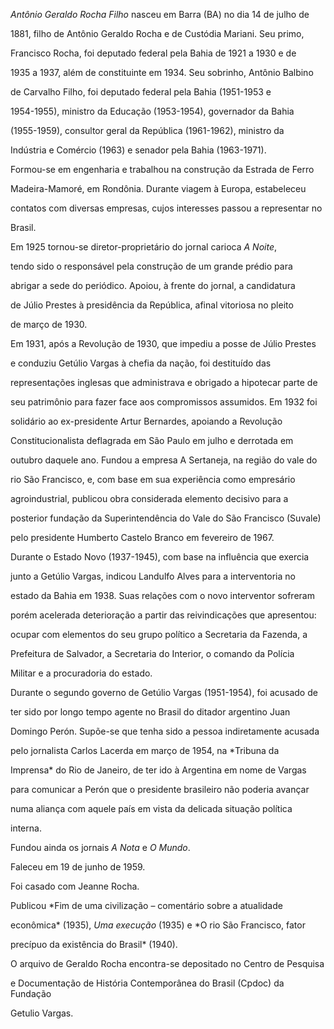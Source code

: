

*Antônio Geraldo Rocha Filho* nasceu em Barra (BA) no dia 14 de julho de

1881, filho de Antônio Geraldo Rocha e de Custódia Mariani. Seu primo,

Francisco Rocha, foi deputado federal pela Bahia de 1921 a 1930 e de

1935 a 1937, além de constituinte em 1934. Seu sobrinho, Antônio Balbino

de Carvalho Filho, foi deputado federal pela Bahia (1951-1953 e

1954-1955), ministro da Educação (1953-1954), governador da Bahia

(1955-1959), consultor geral da República (1961-1962), ministro da

Indústria e Comércio (1963) e senador pela Bahia (1963-1971).



Formou-se em engenharia e trabalhou na construção da Estrada de Ferro

Madeira-Mamoré, em Rondônia. Durante viagem à Europa, estabeleceu

contatos com diversas empresas, cujos interesses passou a representar no

Brasil.



Em 1925 tornou-se diretor-proprietário do jornal carioca *A Noite*,

tendo sido o responsável pela construção de um grande prédio para

abrigar a sede do periódico. Apoiou, à frente do jornal, a candidatura

de Júlio Prestes à presidência da República, afinal vitoriosa no pleito

de março de 1930.



Em 1931, após a Revolução de 1930, que impediu a posse de Júlio Prestes

e conduziu Getúlio Vargas à chefia da nação, foi destituído das

representações inglesas que administrava e obrigado a hipotecar parte de

seu patrimônio para fazer face aos compromissos assumidos. Em 1932 foi

solidário ao ex-presidente Artur Bernardes, apoiando a Revolução

Constitucionalista deflagrada em São Paulo em julho e derrotada em

outubro daquele ano. Fundou a empresa A Sertaneja, na região do vale do

rio São Francisco, e, com base em sua experiência como empresário

agroindustrial, publicou obra considerada elemento decisivo para a

posterior fundação da Superintendência do Vale do São Francisco (Suvale)

pelo presidente Humberto Castelo Branco em fevereiro de 1967.



Durante o Estado Novo (1937-1945), com base na influência que exercia

junto a Getúlio Vargas, indicou Landulfo Alves para a interventoria no

estado da Bahia em 1938. Suas relações com o novo interventor sofreram

porém acelerada deterioração a partir das reivindicações que apresentou:

ocupar com elementos do seu grupo político a Secretaria da Fazenda, a

Prefeitura de Salvador, a Secretaria do Interior, o comando da Polícia

Militar e a procuradoria do estado.



Durante o segundo governo de Getúlio Vargas (1951-1954), foi acusado de

ter sido por longo tempo agente no Brasil do ditador argentino Juan

Domingo Perón. Supõe-se que tenha sido a pessoa indiretamente acusada

pelo jornalista Carlos Lacerda em março de 1954, na *Tribuna da

Imprensa* do Rio de Janeiro, de ter ido à Argentina em nome de Vargas

para comunicar a Perón que o presidente brasileiro não poderia avançar

numa aliança com aquele país em vista da delicada situação política

interna.



Fundou ainda os jornais *A Nota* e *O Mundo*.



Faleceu em 19 de junho de 1959.



Foi casado com Jeanne Rocha.



Publicou *Fim de uma civilização – comentário sobre a atualidade

econômica* (1935), *Uma execução* (1935) e *O rio São Francisco, fator

precípuo da existência do Brasil* (1940).



O arquivo de Geraldo Rocha encontra-se depositado no Centro de Pesquisa

e Documentação de História Contemporânea do Brasil (Cpdoc) da Fundação

Getulio Vargas.



